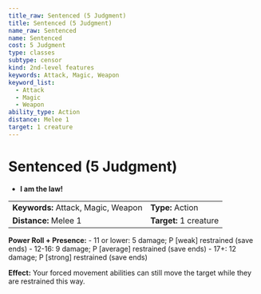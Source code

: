 ```yaml
---
title_raw: Sentenced (5 Judgment)
title: Sentenced (5 Judgment)
name_raw: Sentenced
name: Sentenced
cost: 5 Judgment
type: classes
subtype: censor
kind: 2nd-level features
keywords: Attack, Magic, Weapon
keyword_list:
  - Attack
  - Magic
  - Weapon
ability_type: Action
distance: Melee 1
target: 1 creature
---
```


# Sentenced (5 Judgment)

- **I am the law!**

|                                     |                        |
| :---------------------------------- | :--------------------- |
| **Keywords:** Attack, Magic, Weapon | **Type:** Action       |
| **Distance:** Melee 1               | **Target:** 1 creature |

**Power Roll + Presence:** - 11 or lower: 5 damage; P \[weak\] restrained (save ends) - 12-16: 9 damage; P \[average\] restrained (save ends) - 17+: 12 damage; P \[strong\] restrained (save ends)

**Effect:** Your forced movement abilities can still move the target while they are restrained this way.
